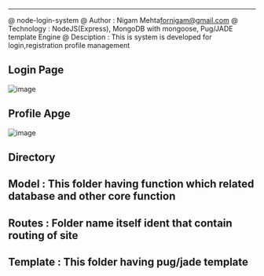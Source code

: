 
---------------------
@ node-login-system
@ Author : Nigam Mehta<fornigam@gmail.com>
@ Technology : NodeJS(Express), MongoDB with mongoose, Pug/JADE template Engine
@ Desciption : This is system is developed for login,registration profile management


Login Page
---------------
![image](https://user-images.githubusercontent.com/9930400/50480244-ce5d2780-0a00-11e9-9414-45853f4f1cae.png)

Profile Apge
---------------
![image](https://user-images.githubusercontent.com/9930400/50481293-b4264800-0a06-11e9-82c9-078bc1ce2929.png)

Directory
--------------------
Model : This folder having function which related database and other core function
--------------------
Routes : Folder name itself ident that contain routing of site
--------------------
Template : This folder having pug/jade template
--------------------


